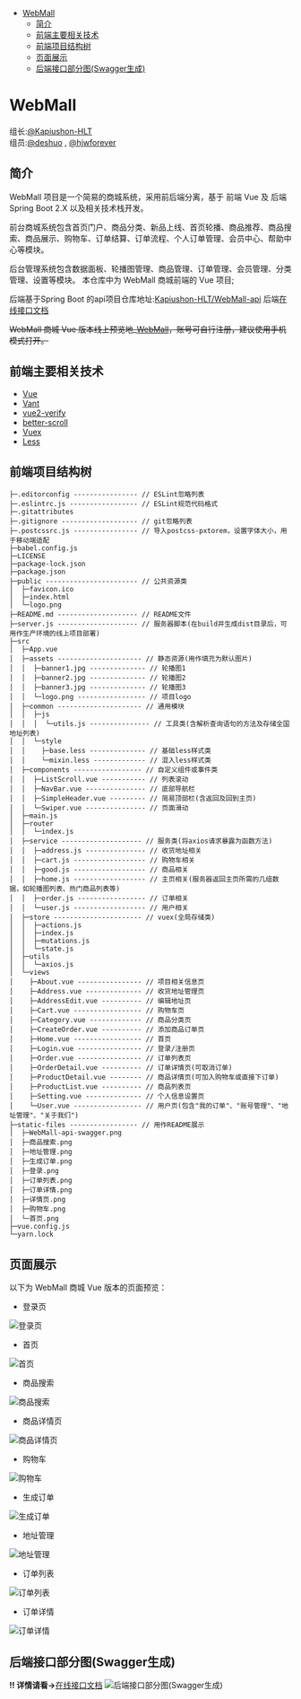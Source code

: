 - [WebMall](#webmall)
  - [简介](#%E7%AE%80%E4%BB%8B)
  - [前端主要相关技术](#%E5%89%8D%E7%AB%AF%E4%B8%BB%E8%A6%81%E7%9B%B8%E5%85%B3%E6%8A%80%E6%9C%AF)
  - [前端项目结构树](#%E5%89%8D%E7%AB%AF%E9%A1%B9%E7%9B%AE%E7%BB%93%E6%9E%84%E6%A0%91)
  - [页面展示](#%E9%A1%B5%E9%9D%A2%E5%B1%95%E7%A4%BA)
  - [后端接口部分图(Swagger生成)](#%E5%90%8E%E7%AB%AF%E6%8E%A5%E5%8F%A3%E9%83%A8%E5%88%86%E5%9B%BEswagger%E7%94%9F%E6%88%90)

# WebMall

组长:[@Kapiushon-HLT](https://github.com/Kapiushon-HLT/WebMall)  
组员:[@deshuo](https://github.com/deng-shuo) , [@hjwforever](https://github.com/hjwforever)

## 简介

WebMall 项目是一个简易的商城系统，采用前后端分离，基于 前端 Vue 及 后端 Spring Boot 2.X 以及相关技术栈开发。  

前台商城系统包含首页门户、商品分类、新品上线、首页轮播、商品推荐、商品搜索、商品展示、购物车、订单结算、订单流程、个人订单管理、会员中心、帮助中心等模块。  

后台管理系统包含数据面板、轮播图管理、商品管理、订单管理、会员管理、分类管理、设置等模块。
本仓库中为 WebMall 商城前端的 Vue 项目;

后端基于Spring Boot 的api项目仓库地址:[Kapiushon-HLT/WebMall-api](https://github.com/Kapiushon-HLT/WebMall-api)
后端[在线接口文档](http://api.aruoxi.top:28019/swagger-ui.html)  

~~WebMall 商城 Vue 版本线上预览地_[WebMall](http://webmall.aruoxi.top)，账号可自行注册，建议使用手机模式打开。~~

## 前端主要相关技术

- [Vue](https://github.com/vuejs/vue)
- [Vant](https://github.com/youzan/vant)
- [vue2-verify](https://github.com/mizuka-wu/vue2-verify)
- [better-scroll](https://github.com/ustbhuangyi/better-scroll)
- [Vuex](https://github.com/vuejs/vuex)
- [Less](http://lesscss.cn/)

## 前端项目结构树

```code
├─.editorconfig ---------------- // ESLint忽略列表
├─.eslintrc.js ----------------- // ESLint规范代码格式
├─.gitattributes
├─.gitignore ------------------- // git忽略列表
├─.postcssrc.js ---------------- // 导入postcss-pxtorem，设置字体大小，用于移动端适配
├─babel.config.js
├─LICENSE
├─package-lock.json
├─package.json
├─public ----------------------- // 公共资源类
│  ├─favicon.ico
│  ├─index.html
│  └─logo.png
├─README.md -------------------- // README文件
├─server.js -------------------- // 服务器脚本(在build并生成dist目录后，可用作生产环境的线上项目部署)
├─src
│  ├─App.vue
│  ├─assets --------------------- // 静态资源(用作填充为默认图片)
│  │  ├─banner1.jpg -------------- // 轮播图1
│  │  ├─banner2.jpg -------------- // 轮播图2
│  │  ├─banner3.jpg -------------- // 轮播图3
│  │  └─logo.png ----------------- // 项目logo
│  ├─common --------------------- // 通用模块
│  │  ├─js
│  │  │  └─utils.js --------------- // 工具类(含解析查询语句的方法及存储全国地址列表)
│  │  └─style
│  │    ├─base.less -------------- // 基础less样式类
│  │    └─mixin.less ------------- // 混入less样式类
│  ├─components ----------------- // 自定义组件或事件类
│  │  ├─ListScroll.vue ----------- // 列表滚动
│  │  ├─NavBar.vue --------------- // 底部导航栏
│  │  ├─SimpleHeader.vue --------- // 简易顶部栏(含返回及回到主页)
│  │  └─Swiper.vue --------------- // 页面滑动
│  ├─main.js
│  ├─router
│  │  └─index.js
│  ├─service -------------------- // 服务类(将axios请求暴露为函数方法)
│  │  ├─address.js --------------- // 收货地址相关
│  │  ├─cart.js ------------------ // 购物车相关
│  │  ├─good.js ------------------ // 商品相关
│  │  ├─home.js ------------------ // 主页相关(服务器返回主页所需的几组数据，如轮播图列表、热门商品列表等)
│  │  ├─order.js ----------------- // 订单相关
│  │  └─user.js ------------------ // 用户相关
│  ├─store ---------------------- // vuex(全局存储类)
│  │  ├─actions.js
│  │  ├─index.js
│  │  ├─mutations.js
│  │  └─state.js
│  ├─utils
│  │  └─axios.js
│  └─views
│    ├─About.vue ---------------- // 项目相关信息页
│    ├─Address.vue -------------- // 收货地址管理页
│    ├─AddressEdit.vue ---------- // 编辑地址页
│    ├─Cart.vue ----------------- // 购物车页
│    ├─Category.vue ------------- // 商品分类页
│    ├─CreateOrder.vue ---------- // 添加商品订单页
│    ├─Home.vue ----------------- // 首页
│    ├─Login.vue ---------------- // 登录/注册页
│    ├─Order.vue ---------------- // 订单列表页
│    ├─OrderDetail.vue ---------- // 订单详情页(可取消订单)
│    ├─ProductDetail.vue -------- // 商品详情页(可加入购物车或直接下订单)
│    ├─ProductList.vue ---------- // 商品列表页
│    ├─Setting.vue -------------- // 个人信息设置页
│    └─User.vue ----------------- // 用户页(包含"我的订单"、"账号管理"、"地址管理"、"关于我们")
├─static-files ----------------- // 用作README展示
│  ├─WebMall-api-swagger.png
│  ├─商品搜索.png
│  ├─地址管理.png
│  ├─生成订单.png
│  ├─登录.png
│  ├─订单列表.png
│  ├─订单详情.png
│  ├─详情页.png
│  ├─购物车.png
│  └─首页.png
├─vue.config.js
└─yarn.lock
```

## 页面展示

以下为 WebMall 商城 Vue 版本的页面预览：

- 登录页

![登录页](http://img.aruoxi.top/webmall-vue/%E7%99%BB%E5%BD%95.png)

- 首页

![首页](http://img.aruoxi.top/webmall-vue/%E9%A6%96%E9%A1%B5.png)

- 商品搜索

![商品搜索](http://img.aruoxi.top/webmall-vue/%E5%95%86%E5%93%81%E6%90%9C%E7%B4%A2.png)

- 商品详情页

![商品详情页](http://img.aruoxi.top/webmall-vue/%E5%95%86%E5%93%81%E8%AF%A6%E6%83%85.png)

- 购物车

![购物车](http://img.aruoxi.top/webmall-vue/%E8%B4%AD%E7%89%A9%E8%BD%A6.png)

- 生成订单

![生成订单](http://img.aruoxi.top/webmall-vue/%E7%94%9F%E6%88%90%E8%AE%A2%E5%8D%95.png)

- 地址管理

![地址管理](http://img.aruoxi.top/webmall-vue/%E5%9C%B0%E5%9D%80%E7%AE%A1%E7%90%86.png)

- 订单列表

![订单列表](http://img.aruoxi.top/webmall-vue/%E8%AE%A2%E5%8D%95%E5%88%97%E8%A1%A8.png)

- 订单详情

![订单详情](http://img.aruoxi.top/webmall-vue/%E8%AE%A2%E5%8D%95%E8%AF%A6%E6%83%85.png)

## 后端接口部分图(Swagger生成)
__!! 详情请看->__[在线接口文档](http://api.aruoxi.top:28019/swagger-ui.html)
![后端接口部分图(Swagger生成)](http://img.aruoxi.top/webmall-vue/WebMall-api-swagger.png)
